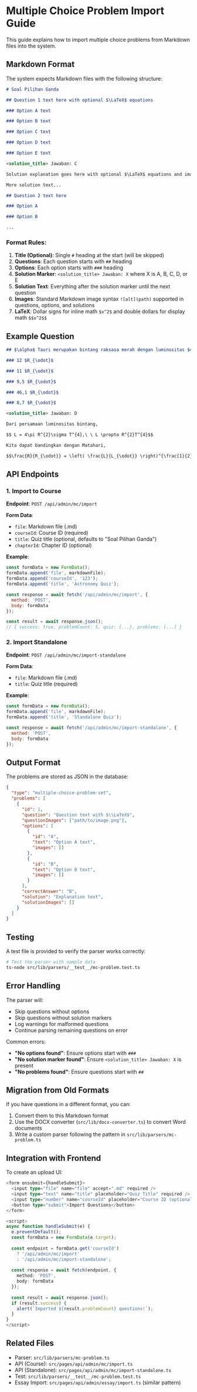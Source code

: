 # Multiple Choice Problem Import Guide

This guide explains how to import multiple choice problems from Markdown files into the system.

## Markdown Format

The system expects Markdown files with the following structure:

```markdown
# Soal Pilihan Ganda

## Question 1 text here with optional $\LaTeX$ equations

### Option A text

### Option B text

### Option C text

### Option D text

### Option E text

<solution_title> Jawaban: C

Solution explanation goes here with optional $\LaTeX$ equations and images.

More solution text...

## Question 2 text here

### Option A

### Option B

...
```

### Format Rules:

1. **Title (Optional)**: Single `#` heading at the start (will be skipped)
2. **Questions**: Each question starts with `##` heading
3. **Options**: Each option starts with `###` heading
4. **Solution Marker**: `<solution_title> Jawaban: X` where X is A, B, C, D, or E
5. **Solution Text**: Everything after the solution marker until the next question
6. **Images**: Standard Markdown image syntax `![alt](path)` supported in questions, options, and solutions
7. **LaTeX**: Dollar signs for inline math `$x^2$` and double dollars for display math `$$x^2$$`

## Example Question

```markdown
## $\alpha$ Tauri merupakan bintang raksasa merah dengan luminositas $439\ L_{\odot}$ dan temperatur permukaan $3900\ K$. Berapakah radius bintang ini?

### 12 $R_{\odot}$

### 11 $R_{\odot}$

### 9,5 $R_{\odot}$

### 46,1 $R_{\odot}$

### 8,7 $R_{\odot}$

<solution_title> Jawaban: D

Dari persamaan luminositas bintang,

$$ L = 4\pi R^{2}\sigma T^{4},\ \ L \propto R^{2}T^{4}$$

Kita dapat bandingkan dengan Matahari,

$$\frac{R}{R_{\odot}} = \left( \frac{L}{L_{\odot}} \right)^{\frac{1}{2}}\left( \frac{T}{T_{\odot}} \right)^{- 2}$$
```

## API Endpoints

### 1. Import to Course

**Endpoint**: `POST /api/admin/mc/import`

**Form Data**:
- `file`: Markdown file (.md)
- `courseId`: Course ID (required)
- `title`: Quiz title (optional, defaults to "Soal Pilihan Ganda")
- `chapterId`: Chapter ID (optional)

**Example**:
```javascript
const formData = new FormData();
formData.append('file', markdownFile);
formData.append('courseId', '123');
formData.append('title', 'Astronomy Quiz');

const response = await fetch('/api/admin/mc/import', {
  method: 'POST',
  body: formData
});

const result = await response.json();
// { success: true, problemCount: 5, quiz: {...}, problems: [...] }
```

### 2. Import Standalone

**Endpoint**: `POST /api/admin/mc/import-standalone`

**Form Data**:
- `file`: Markdown file (.md)
- `title`: Quiz title (required)

**Example**:
```javascript
const formData = new FormData();
formData.append('file', markdownFile);
formData.append('title', 'Standalone Quiz');

const response = await fetch('/api/admin/mc/import-standalone', {
  method: 'POST',
  body: formData
});
```

## Output Format

The problems are stored as JSON in the database:

```json
{
  "type": "multiple-choice-problem-set",
  "problems": [
    {
      "id": 1,
      "question": "Question text with $\\LaTeX$",
      "questionImages": ["path/to/image.png"],
      "options": [
        {
          "id": "A",
          "text": "Option A text",
          "images": []
        },
        {
          "id": "B",
          "text": "Option B text",
          "images": []
        }
      ],
      "correctAnswer": "B",
      "solution": "Explanation text",
      "solutionImages": []
    }
  ]
}
```

## Testing

A test file is provided to verify the parser works correctly:

```bash
# Test the parser with sample data
ts-node src/lib/parsers/__test__/mc-problem.test.ts
```

## Error Handling

The parser will:
- Skip questions without options
- Skip questions without solution markers
- Log warnings for malformed questions
- Continue parsing remaining questions on error

Common errors:
- **"No options found"**: Ensure options start with `###`
- **"No solution marker found"**: Ensure `<solution_title> Jawaban: X` is present
- **"No problems found"**: Ensure questions start with `##`

## Migration from Old Formats

If you have questions in a different format, you can:
1. Convert them to this Markdown format
2. Use the DOCX converter (`src/lib/docx-converter.ts`) to convert Word documents
3. Write a custom parser following the pattern in `src/lib/parsers/mc-problem.ts`

## Integration with Frontend

To create an upload UI:

```typescript
<form onsubmit={handleSubmit}>
  <input type="file" name="file" accept=".md" required />
  <input type="text" name="title" placeholder="Quiz Title" required />
  <input type="number" name="courseId" placeholder="Course ID (optional)" />
  <button type="submit">Import Questions</button>
</form>

<script>
async function handleSubmit(e) {
  e.preventDefault();
  const formData = new FormData(e.target);
  
  const endpoint = formData.get('courseId') 
    ? '/api/admin/mc/import' 
    : '/api/admin/mc/import-standalone';
    
  const response = await fetch(endpoint, {
    method: 'POST',
    body: formData
  });
  
  const result = await response.json();
  if (result.success) {
    alert(`Imported ${result.problemCount} questions!`);
  }
}
</script>
```

## Related Files

- Parser: `src/lib/parsers/mc-problem.ts`
- API (Course): `src/pages/api/admin/mc/import.ts`
- API (Standalone): `src/pages/api/admin/mc/import-standalone.ts`
- Test: `src/lib/parsers/__test__/mc-problem.test.ts`
- Essay Import: `src/pages/api/admin/essay/import.ts` (similar pattern)

